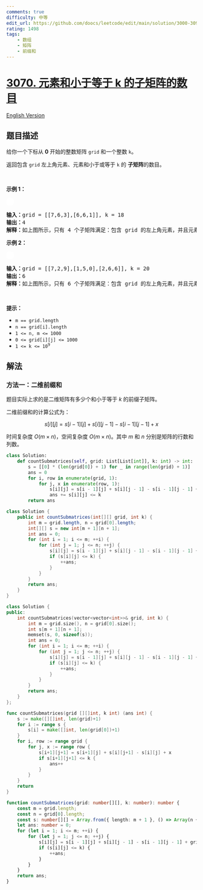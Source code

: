 ```yaml
---
comments: true
difficulty: 中等
edit_url: https://github.com/doocs/leetcode/edit/main/solution/3000-3099/3070.Count%20Submatrices%20with%20Top-Left%20Element%20and%20Sum%20Less%20Than%20k/README.md
rating: 1498
tags:
    - 数组
    - 矩阵
    - 前缀和
---
```


# [3070. 元素和小于等于 k 的子矩阵的数目](https://leetcode.cn/problems/count-submatrices-with-top-left-element-and-sum-less-than-k)

[English Version](/solution/3000-3099/3070.Count%20Submatrices%20with%20Top-Left%20Element%20and%20Sum%20Less%20Than%20k/README_EN.md)

## 题目描述

<!-- 这里写题目描述 -->

<p>给你一个下标从 <strong>0</strong> 开始的整数矩阵 <code>grid</code> 和一个整数 <code>k</code>。</p>

<p>返回包含 <code>grid</code> 左上角元素、元素和小于或等于 <code>k</code> 的 <strong><span data-keyword="submatrix">子矩阵</span></strong>的数目。</p>

<p>&nbsp;</p>

<p><strong class="example">示例 1：</strong></p>
<img alt="" src="https://fastly.jsdelivr.net/gh/doocs/leetcode@main/solution/3000-3099/3070.Count%20Submatrices%20with%20Top-Left%20Element%20and%20Sum%20Less%20Than%20k/images/example1.png" style="padding: 10px; background: #fff; border-radius: .5rem;" />
<pre>
<strong>输入：</strong>grid = [[7,6,3],[6,6,1]], k = 18
<strong>输出：</strong>4
<strong>解释：</strong>如上图所示，只有 4 个子矩阵满足：包含 grid 的左上角元素，并且元素和小于或等于 18 。</pre>

<p><strong class="example">示例 2：</strong></p>
<img alt="" src="https://fastly.jsdelivr.net/gh/doocs/leetcode@main/solution/3000-3099/3070.Count%20Submatrices%20with%20Top-Left%20Element%20and%20Sum%20Less%20Than%20k/images/example21.png" style="padding: 10px; background: #fff; border-radius: .5rem;" />
<pre>
<strong>输入：</strong>grid = [[7,2,9],[1,5,0],[2,6,6]], k = 20
<strong>输出：</strong>6
<strong>解释：</strong>如上图所示，只有 6 个子矩阵满足：包含 grid 的左上角元素，并且元素和小于或等于 20 。
</pre>

<p>&nbsp;</p>

<p><strong>提示：</strong></p>

<ul>
	<li><code>m == grid.length </code></li>
	<li><code>n == grid[i].length</code></li>
	<li><code>1 &lt;= n, m &lt;= 1000 </code></li>
	<li><code>0 &lt;= grid[i][j] &lt;= 1000</code></li>
	<li><code>1 &lt;= k &lt;= 10<sup>9</sup></code></li>
</ul>

## 解法

### 方法一：二维前缀和

题目实际上求的是二维矩阵有多少个和小于等于 $k$ 的前缀子矩阵。

二维前缀和的计算公式为：

$$
s[i][j] = s[i-1][j] + s[i][j-1] - s[i-1][j-1] + x
$$

时间复杂度 $O(m \times n)$，空间复杂度 $O(m \times n)$。其中 $m$ 和 $n$ 分别是矩阵的行数和列数。

<!-- tabs:start -->

```python
class Solution:
    def countSubmatrices(self, grid: List[List[int]], k: int) -> int:
        s = [[0] * (len(grid[0]) + 1) for _ in range(len(grid) + 1)]
        ans = 0
        for i, row in enumerate(grid, 1):
            for j, x in enumerate(row, 1):
                s[i][j] = s[i - 1][j] + s[i][j - 1] - s[i - 1][j - 1] + x
                ans += s[i][j] <= k
        return ans
```

```java
class Solution {
    public int countSubmatrices(int[][] grid, int k) {
        int m = grid.length, n = grid[0].length;
        int[][] s = new int[m + 1][n + 1];
        int ans = 0;
        for (int i = 1; i <= m; ++i) {
            for (int j = 1; j <= n; ++j) {
                s[i][j] = s[i - 1][j] + s[i][j - 1] - s[i - 1][j - 1] + grid[i - 1][j - 1];
                if (s[i][j] <= k) {
                    ++ans;
                }
            }
        }
        return ans;
    }
}
```

```cpp
class Solution {
public:
    int countSubmatrices(vector<vector<int>>& grid, int k) {
        int m = grid.size(), n = grid[0].size();
        int s[m + 1][n + 1];
        memset(s, 0, sizeof(s));
        int ans = 0;
        for (int i = 1; i <= m; ++i) {
            for (int j = 1; j <= n; ++j) {
                s[i][j] = s[i - 1][j] + s[i][j - 1] - s[i - 1][j - 1] + grid[i - 1][j - 1];
                if (s[i][j] <= k) {
                    ++ans;
                }
            }
        }
        return ans;
    }
};
```

```go
func countSubmatrices(grid [][]int, k int) (ans int) {
	s := make([][]int, len(grid)+1)
	for i := range s {
		s[i] = make([]int, len(grid[0])+1)
	}
	for i, row := range grid {
		for j, x := range row {
			s[i+1][j+1] = s[i+1][j] + s[i][j+1] - s[i][j] + x
			if s[i+1][j+1] <= k {
				ans++
			}
		}
	}
	return
}
```

```ts
function countSubmatrices(grid: number[][], k: number): number {
    const m = grid.length;
    const n = grid[0].length;
    const s: number[][] = Array.from({ length: m + 1 }, () => Array(n + 1).fill(0));
    let ans: number = 0;
    for (let i = 1; i <= m; ++i) {
        for (let j = 1; j <= n; ++j) {
            s[i][j] = s[i - 1][j] + s[i][j - 1] - s[i - 1][j - 1] + grid[i - 1][j - 1];
            if (s[i][j] <= k) {
                ++ans;
            }
        }
    }
    return ans;
}
```

<!-- tabs:end -->

<!-- end -->
